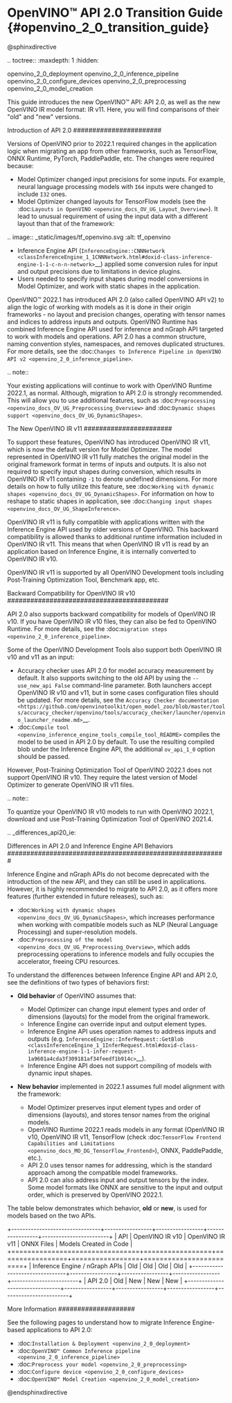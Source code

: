 #  OpenVINO™ API 2.0 Transition Guide {#openvino_2_0_transition_guide}

@sphinxdirective

.. toctree::
   :maxdepth: 1
   :hidden:

   openvino_2_0_deployment
   openvino_2_0_inference_pipeline
   openvino_2_0_configure_devices
   openvino_2_0_preprocessing
   openvino_2_0_model_creation


This guide introduces the new OpenVINO™ API: API 2.0, as well as the new OpenVINO IR model format: IR v11. Here, you will find comparisons of their "old" and "new" versions.

Introduction of API 2.0
#######################

Versions of OpenVINO prior to 2022.1 required changes in the application logic when migrating an app from other frameworks, such as TensorFlow, ONNX Runtime, PyTorch, PaddlePaddle, etc. The changes were required because:

- Model Optimizer changed input precisions for some inputs. For example, neural language processing models with ``I64`` inputs were changed to include ``I32`` ones.
- Model Optimizer changed layouts for TensorFlow models (see the :doc:`Layouts in OpenVINO <openvino_docs_OV_UG_Layout_Overview>`). It lead to unusual requirement of using the input data with a different layout than that of the framework:

.. image:: _static/images/tf_openvino.svg
   :alt: tf_openvino

- Inference Engine API (`InferenceEngine::CNNNetwork <classInferenceEngine_1_1CNNNetwork.html#doxid-class-inference-engine-1-1-c-n-n-network>`__) applied some conversion rules for input and output precisions due to limitations in device plugins.
- Users needed to specify input shapes during model conversions in Model Optimizer, and work with static shapes in the application.

OpenVINO™ 2022.1 has introduced API 2.0 (also called OpenVINO API v2) to align the logic of working with models as it is done in their origin frameworks - no layout and precision changes, operating with tensor names and indices to address inputs and outputs. OpenVINO Runtime has combined Inference Engine API used for inference and nGraph API targeted to work with models and operations. API 2.0 has a common structure, naming convention styles, namespaces, and removes duplicated structures. For more details, see the :doc:`Changes to Inference Pipeline in OpenVINO API v2 <openvino_2_0_inference_pipeline>`.

.. note::

   Your existing applications will continue to work with OpenVINO Runtime 2022.1, as normal. Although, migration to API 2.0 is strongly recommended. This will allow you to use additional features, such as :doc:`Preprocessing <openvino_docs_OV_UG_Preprocessing_Overview>` and :doc:`Dynamic shapes support <openvino_docs_OV_UG_DynamicShapes>`.


The New OpenVINO IR v11
#######################

To support these features, OpenVINO has introduced OpenVINO IR v11, which is now the default version for Model Optimizer. The model represented in OpenVINO IR v11 fully matches the original model in the original framework format in terms of inputs and outputs. It is also not required to specify input shapes during conversion, which results in OpenVINO IR v11 containing ``-1`` to denote undefined dimensions. For more details on how to fully utilize this feature, see :doc:`Working with dynamic shapes <openvino_docs_OV_UG_DynamicShapes>`. For information on how to reshape to static shapes in application, see :doc:`Changing input shapes <openvino_docs_OV_UG_ShapeInference>`.

OpenVINO IR v11 is fully compatible with applications written with the Inference Engine API used by older versions of OpenVINO. This backward compatibility is allowed thanks to additional runtime information included in OpenVINO IR v11. This means that when OpenVINO IR v11 is read by an application based on Inference Engine, it is internally converted to OpenVINO IR v10.

OpenVINO IR v11 is supported by all OpenVINO Development tools including Post-Training Optimization Tool, Benchmark app, etc.

Backward Compatibility for OpenVINO IR v10
##########################################

API 2.0 also supports backward compatibility for models of OpenVINO IR v10. If you have OpenVINO IR v10 files, they can also be fed to OpenVINO Runtime. For more details, see the :doc:`migration steps <openvino_2_0_inference_pipeline>`.

Some of the OpenVINO Development Tools also support both OpenVINO IR v10 and v11 as an input:

- Accuracy checker uses API 2.0 for model accuracy measurement by default. It also supports switching to the old API by using the ``--use_new_api False`` command-line parameter. Both launchers accept OpenVINO IR v10 and v11, but in some cases configuration files should be updated. For more details, see the `Accuracy Checker documentation <https://github.com/openvinotoolkit/open_model_zoo/blob/master/tools/accuracy_checker/openvino/tools/accuracy_checker/launcher/openvino_launcher_readme.md>`__.
- :doc:`Compile tool <openvino_inference_engine_tools_compile_tool_README>` compiles the model to be used in API 2.0 by default. To use the resulting compiled blob under the Inference Engine API, the additional ``ov_api_1_0`` option should be passed.

However, Post-Training Optimization Tool of OpenVINO 2022.1 does not support OpenVINO IR v10. They require the latest version of Model Optimizer to generate OpenVINO IR v11 files.

.. note::

   To quantize your OpenVINO IR v10 models to run with OpenVINO 2022.1, download and use Post-Training Optimization Tool of OpenVINO 2021.4.


.. _differences_api20_ie:

Differences in API 2.0 and Inference Engine API Behaviors
#########################################################

Inference Engine and nGraph APIs do not become deprecated with the introduction of the new API, and they can still be used in applications. However, it is highly recommended to migrate to API 2.0, as it offers more features (further extended in future releases), such as:

- :doc:`Working with dynamic shapes <openvino_docs_OV_UG_DynamicShapes>`, which increases performance when working with compatible models such as NLP (Neural Language Processing) and super-resolution models.
- :doc:`Preprocessing of the model <openvino_docs_OV_UG_Preprocessing_Overview>`, which adds preprocessing operations to inference models and fully occupies the accelerator, freeing CPU resources.

To understand the differences between Inference Engine API and API 2.0, see the definitions of two types of behaviors first:

- **Old behavior** of OpenVINO assumes that:

  - Model Optimizer can change input element types and order of dimensions (layouts) for the model from the original framework.
  - Inference Engine can override input and output element types.
  - Inference Engine API uses operation names to address inputs and outputs (e.g. `InferenceEngine::InferRequest::GetBlob <classInferenceEngine_1_1InferRequest.html#doxid-class-inference-engine-1-1-infer-request-1a9601a4cda3f309181af34feedf1b914c>`__).
  - Inference Engine API does not support compiling of models with dynamic input shapes.

- **New behavior** implemented in 2022.1 assumes full model alignment with the framework:

  - Model Optimizer preserves input element types and order of dimensions (layouts), and stores tensor names from the original models.
  - OpenVINO Runtime 2022.1 reads models in any format (OpenVINO IR v10, OpenVINO IR v11, TensorFlow (check :doc:`TensorFlow Frontend Capabilities and Limitations <openvino_docs_MO_DG_TensorFlow_Frontend>`), ONNX, PaddlePaddle, etc.).
  - API 2.0 uses tensor names for addressing, which is the standard approach among the compatible model frameworks.
  - API 2.0 can also address input and output tensors by the index. Some model formats like ONNX are sensitive to the input and output order, which is preserved by OpenVINO 2022.1.

The table below demonstrates which behavior, **old** or **new**, is used for models based on the two APIs.

+--------------------------------+-----------------+-----------------+-----------------+------------------------+
| API                            | OpenVINO IR v10 | OpenVINO IR v11 | ONNX Files      | Models Created in Code |
+================================+=================+=================+=================+========================+
| Inference Engine / nGraph APIs | Old             | Old             | Old             | Old                    |
+--------------------------------+-----------------+-----------------+-----------------+------------------------+
| API 2.0                        | Old             | New             | New             | New                    |
+--------------------------------+-----------------+-----------------+-----------------+------------------------+

More Information
####################

See the following pages to understand how to migrate Inference Engine-based applications to API 2.0:

- :doc:`Installation & Deployment <openvino_2_0_deployment>`
- :doc:`OpenVINO™ Common Inference pipeline <openvino_2_0_inference_pipeline>`
- :doc:`Preprocess your model <openvino_2_0_preprocessing>`
- :doc:`Configure device <openvino_2_0_configure_devices>`
- :doc:`OpenVINO™ Model Creation <openvino_2_0_model_creation>`

@endsphinxdirective

